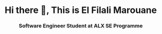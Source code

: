
<h1 align = "center"> Hi there 👋, This is El Filali Marouane </h1> 
<h3 align = "center"> Software Engineer Student at ALX SE Programme </h3>
<!--
**Morovane/Morovane** is a ✨ _special_ ✨ repository because its `README.md` (this file) appears on your GitHub profile.

Here are some ideas to get you started:

- 🔭 I’m currently working on ...
* 🌱 I’m currently learning Software Engineer at ALX SE Programme
- 👯 I’m looking to collaborate on ...
- 🤔 I’m looking for help with ...
- 💬 Ask me about ...
- 📫 How to reach me: ...
- 😄 Pronouns: ...
- ⚡ Fun fact: ...
-->
